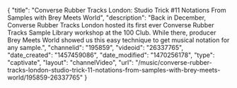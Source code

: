 {
    "title": "Converse Rubber Tracks London: Studio Trick #11 Notations From Samples with Brey Meets World",
    "description": "Back in December, Converse Rubber Tracks London hosted its first ever Converse Rubber Tracks Sample Library workshop at the 100 Club. While there, producer Brey Meets World showed us this easy technique to get musical notation for any sample.",
    "channelid": "195859",
    "videoid": "26337765",
    "date_created": "1457459086",
    "date_modified": "1470256178",
    "type": "captivate",
    "layout": "channelVideo",
    "url": "\/music\/converse-rubber-tracks-london-studio-trick-11-notations-from-samples-with-brey-meets-world\/195859-26337765"
}
